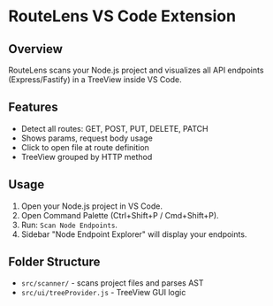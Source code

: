 # RouteLens VS Code Extension

## Overview
RouteLens scans your Node.js project and visualizes all API endpoints (Express/Fastify) in a TreeView inside VS Code.

## Features
- Detect all routes: GET, POST, PUT, DELETE, PATCH
- Shows params, request body usage
- Click to open file at route definition
- TreeView grouped by HTTP method

## Usage
1. Open your Node.js project in VS Code.
2. Open Command Palette (Ctrl+Shift+P / Cmd+Shift+P).
3. Run: `Scan Node Endpoints`.
4. Sidebar "Node Endpoint Explorer" will display your endpoints.

## Folder Structure
- `src/scanner/` - scans project files and parses AST
- `src/ui/treeProvider.js` - TreeView GUI logic